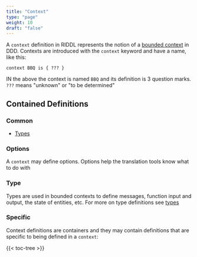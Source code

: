 ```yaml
---
title: "Context"
type: "page"
weight: 10 
draft: "false"
---
```



A `context` definition in RIDDL represents the notion of a 
[bounded context](../../../../guides/authors/design/context) in DDD.
Contexts are introduced with the `context` keyword and have a 
name, like this:
```riddl
context BBQ is { ??? }
```
IN the above the context is named `BBQ` and its definition is 3 question marks. 
`???` means "unknown" or "to be determined"

## Contained Definitions

### Common
* [Types](../../../common/types)

### Options
A `context` may define options. Options help the translation tools know what to
do with 

### Type
Types are used in bounded contexts to define messages, function input and output,
the state of entities, etc. For more on type definitions 
see [types](../../../common/types)


### Specific
Context definitions are containers and they may contain definitions that are
specific to being defined in a `context`:

{{< toc-tree >}}
